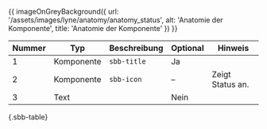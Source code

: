 

{{ imageOnGreyBackground({
  url: '/assets/images/lyne/anatomy/anatomy_status',
  alt: 'Anatomie der Komponente',
  title: 'Anatomie der Komponente'
}) }}

<sbb-table-wrapper>

|Nummer|Typ|Beschreibung|Optional|Hinweis|
|------|---|------------|--------|-------|
|1|Komponente|`sbb-title`|Ja||
|2|Komponente|`sbb-icon`|–|Zeigt Status an.|
|3|Text||Nein||


{.sbb-table}

</sbb-table-wrapper>